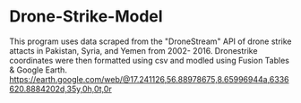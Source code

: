 # Drone-Strike-Model
This program uses data scraped from the "DroneStream" API of drone strike attacts in Pakistan, Syria, and Yemen from 2002- 2016. Dronestrike coordinates were then formatted using csv and modled using Fusion Tables & Google Earth.
https://earth.google.com/web/@17.241126,56.88978675,8.65996944a,6336620.8884202d,35y,0h,0t,0r
